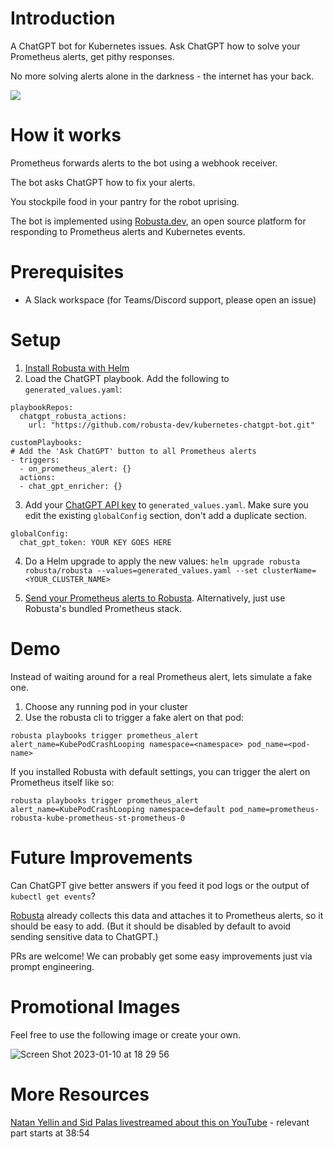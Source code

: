 # Introduction
A ChatGPT bot for Kubernetes issues. Ask ChatGPT how to solve your Prometheus alerts, get pithy responses.

No more solving alerts alone in the darkness - the internet has your back.

<a href="https://www.loom.com/share/964cd8735a874287a9155c77320bdcdb">
    <img style="max-width:300px;" src="https://cdn.loom.com/sessions/thumbnails/964cd8735a874287a9155c77320bdcdb-with-play.gif">
  </a>
  
# How it works
Prometheus forwards alerts to the bot using a webhook receiver.

The bot asks ChatGPT how to fix your alerts.

You stockpile food in your pantry for the robot uprising.

The bot is implemented using [Robusta.dev](https://github.com/robusta-dev/robusta), an open source platform for responding to Prometheus alerts and Kubernetes events.

# Prerequisites
* A Slack workspace (for Teams/Discord support, please open an issue)

# Setup
1. [Install Robusta with Helm](https://docs.robusta.dev/master/installation.html)
2. Load the ChatGPT playbook. Add the following to `generated_values.yaml`: 
```
playbookRepos:
  chatgpt_robusta_actions:
    url: "https://github.com/robusta-dev/kubernetes-chatgpt-bot.git"

customPlaybooks:
# Add the 'Ask ChatGPT' button to all Prometheus alerts
- triggers:
  - on_prometheus_alert: {}
  actions:
  - chat_gpt_enricher: {}
```

3. Add your [ChatGPT API key](https://beta.openai.com/account/api-keys) to `generated_values.yaml`. Make sure you edit the existing `globalConfig` section, don't add a duplicate section.

```
globalConfig:
  chat_gpt_token: YOUR KEY GOES HERE
```

4. Do a Helm upgrade to apply the new values: `helm upgrade robusta robusta/robusta --values=generated_values.yaml --set clusterName=<YOUR_CLUSTER_NAME>`

5. [Send your Prometheus alerts to Robusta](https://docs.robusta.dev/master/user-guide/alert-manager.html). Alternatively, just use Robusta's bundled Prometheus stack.

# Demo
Instead of waiting around for a real Prometheus alert, lets simulate a fake one.

1. Choose any running pod in your cluster
2. Use the robusta cli to trigger a fake alert on that pod:

```
robusta playbooks trigger prometheus_alert alert_name=KubePodCrashLooping namespace=<namespace> pod_name=<pod-name>
```

If you installed Robusta with default settings, you can trigger the alert on Prometheus itself like so:

```
robusta playbooks trigger prometheus_alert alert_name=KubePodCrashLooping namespace=default pod_name=prometheus-robusta-kube-prometheus-st-prometheus-0
```

# Future Improvements
Can ChatGPT give better answers if you feed it pod logs or the output of `kubectl get events`?

[Robusta](http://robusta.dev) already collects this data and attaches it to Prometheus alerts, so it should be easy to add. (But it should be disabled by default to avoid sending sensitive data to ChatGPT.)

PRs are welcome! We can probably get some easy improvements just via prompt engineering.

# Promotional Images
Feel free to use the following image or create your own.

![Screen Shot 2023-01-10 at 18 29 56](https://user-images.githubusercontent.com/494087/211615506-fb8ba31a-4569-4ab6-9504-f1e42457771e.png)

# More Resources
[Natan Yellin and Sid Palas livestreamed about this on YouTube](https://www.youtube.com/watch?v=jMR8M3Xqlzg
) - relevant part starts at 38:54
